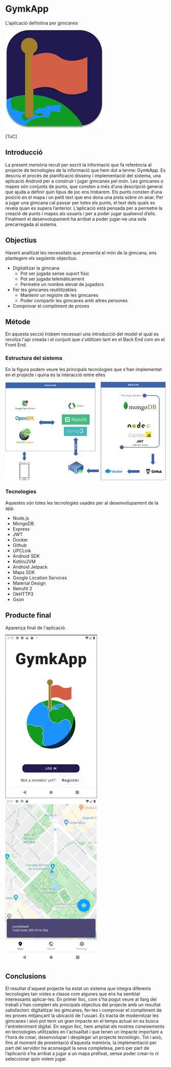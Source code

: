 # GymkApp

L'aplicació definitiva per gimcanes

![Logo](img/logo.png)

[ToC]

## Introducció

La present memòria recull per escrit la informació que fa referència al projecte de tecnologies de la informació que hem dut a terme: GymkApp. Es descriu el procés de planificació disseny i implementació del sistema, una aplicació Android per a construir i jugar gimcanes pel món. Les gimcanes o mapes són conjunts de punts, que consten a més d’una descripció general que ajuda a definir quin tipus de joc ens trobarem. Els punts consten d’una posició en el mapa i un petit text que ens dona una pista sobre on anar. Per a jugar una gimcana cal passar per totes els punts, el text dels quals es revela quan es supera l’anterior. L’aplicació està pensada per a permetre la creació de punts i mapes als usuaris i per a poder jugar qualsevol d’ells. Finalment el desenvolupament ha arribat a poder jugar-ne una sola precarregada al sistema.

## Objectius

Havent analitzat les necessitats que presenta el món de la gimcana, ens plantegem els següents objectius:

* Digitalitzar la gimcana
  * Pot ser jugada sense suport físic
  * Pot ser jugada telemàticament
  * Permetre un nombre elevat de jugadors
* Fer les gimcanes reutilitzables
  * Mantenir un registre de les gimcanes
  * Poder compartir les gimcanes amb altres persones
* Comprovar el compliment de proves

## Métode

En aquesta secció trobem necessari una introducció del model el qual es recolza l'api creada i el conjunt que s'utilitzen tant en el Back End com en el Front End.

### Estructura del sistema

En la figura podem veure les principals tecnologies que s'han implementat en el projecte i quina és la interacció entre elles

![Estructura](img/estructura.png)

### Tecnologies

Aquestes són totes les tecnologies usades per al desenvolupament de la app.

* Node.js
* MongoDB
* Express
* JWT
* Docker
* Github
* UPCLink
* Android SDK
* Kotlin/JVM
* Android Jetpack
* Maps SDK
* Google Location Services
* Material Design
* Retrofit 2
* OkHTTP3
* Gson

## Producte final

Aparença final de l'aplicació.

![Login](img/login.png) ![Gimcana completada](img/completado.png)

## Conclusions

El resultat d'aquest projecte ha estat un sistema que integra diferents tecnologies tan vistes a classe com algunes que ens ha semblat interessants aplicar-les. En primer lloc, com s'ha pogut veure al llarg del treball s'han complert els principals objectius del projecte amb un resultat satisfactori: digitalitzar les gimcanes, fer-les i comprovar el compliment de les proves mitjançant la ubicació de l'usuari. Es tracta de modernitzar les gimcanes i això pot tenir un gran impacte en el temps actual on es busca l'entreteniment digital. En segon lloc, hem ampliat els nostres coneixements en tecnologies utilitzades en l'actualitat i que tenen un impacte important a l'hora de crear, desenvolupar i desplegar un projecte tecnològic. Tot i això, fins al moment de presentació d’aquesta memòria, la implementació per part del servidor ha aconseguit la seva completesa, però per part de l’aplicació s’ha arribat a jugar a un mapa prefixat, sense poder crear-lo ni seleccionar quin volem jugar.
